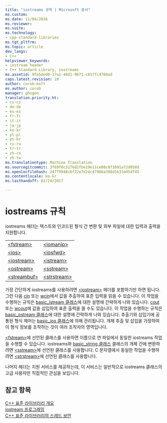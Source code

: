 ```yaml
---
title: "iostreams 규칙 | Microsoft 문서"
ms.custom: 
ms.date: 11/04/2016
ms.reviewer: 
ms.suite: 
ms.technology:
- cpp-standard-libraries
ms.tgt_pltfrm: 
ms.topic: article
dev_langs:
- C++
helpviewer_keywords:
- iostream header
- C++ Standard Library, iostreams
ms.assetid: 9fe5ded0-37a1-48d1-9671-c81ffc4760ad
caps.latest.revision: 10
author: corob-msft
ms.author: corob
manager: ghogen
translation.priority.ht:
- cs-cz
- de-de
- es-es
- fr-fr
- it-it
- ja-jp
- ko-kr
- pl-pl
- pt-br
- ru-ru
- tr-tr
- zh-cn
- zh-tw
ms.translationtype: Machine Translation
ms.sourcegitcommit: 3f69f0c3176d2fbe19e11ce08c071691a72d858d
ms.openlocfilehash: 247f9948c6f22e7d24c47966a398d1b33e054f45
ms.contentlocale: ko-kr
ms.lasthandoff: 02/24/2017

---
```

# <a name="iostreams-conventions"></a>iostreams 규칙
iostreams 헤더는 텍스트와 인코드된 형식 간 변환 및 외부 파일에 대한 입력과 출력을 지원합니다.  
  
|||  
|-|-|  
|[\<fstream>](../standard-library/fstream.md)|[\<iomanip>](../standard-library/iomanip.md)|  
|[\<ios>](../standard-library/ios.md)|[\<iosfwd>](../standard-library/iosfwd.md)|  
|[\<iostream>](../standard-library/iostream.md)|[\<istream>](../standard-library/istream.md)|  
|[\<ostream>](../standard-library/ostream.md)|[\<sstream>](../standard-library/sstream.md)|  
|[\<streambuf>](../standard-library/streambuf.md)|[\<strstream>](../standard-library/strstream.md)|  
  
 가장 간단하게 iostreams를 사용하려면 [\<iostream>](../standard-library/iostream.md) 헤더를 포함하기만 하면 됩니다. 그런 다음 [cin](../standard-library/iostream.md#cin) 또는 [wcin](../standard-library/iostream.md#wcin)에서 값을 추출하여 표준 입력을 읽을 수 있습니다. 이 작업을 수행하는 규칙은 [basic_istream 클래스](../standard-library/basic-istream-class.md)에 대한 설명에 간략하게 나와 있습니다. [cout](../standard-library/iostream.md#cout) 또는 [wcout](../standard-library/iostream.md#wcout)에 값을 삽입하여 표준 출력을 쓸 수도 있습니다. 이 작업을 수행하는 규칙은 [basic_ostream 클래스](../standard-library/basic-ostream-class.md)에 대한 설명에 간략하게 나와 있습니다. 추출기와 삽입기에 공통된 형식 제어는 [basic_ios 클래스](../standard-library/basic-ios-class.md)에 의해 관리됩니다. 개체 추출 및 삽입을 가장하여 이 형식 정보를 조작하는 것이 여러 조작자의 영역입니다.  
  
 [\<fstream>](../standard-library/fstream.md)에 선언된 클래스를 사용하면 이름으로 연 파일에서 동일한 iostreams 작업을 수행할 수 있습니다. iostreams와 [basic_string 클래스](../standard-library/basic-string-class.md) 클래스의 개체 간에 변환하려면 [\<sstream>](../standard-library/sstream.md)에 선언된 클래스를 사용합니다. C 문자열에서 동일한 작업을 수행하려면 [\<strstream>](../standard-library/strstream.md)에 선언된 클래스를 사용합니다.  
  
 나머지 헤더는 지원 서비스를 제공하는데, 이 서비스는 일반적으로 iostreams 클래스의 고급 사용자만 직접적인 관심을 보입니다.  
  
## <a name="see-also"></a>참고 항목  
 [C++ 표준 라이브러리 개요](../standard-library/cpp-standard-library-overview.md)   
 [iostream 프로그래밍](../standard-library/iostream-programming.md)   
 [C++ 표준 라이브러리의 스레드 보안](../standard-library/thread-safety-in-the-cpp-standard-library.md)


